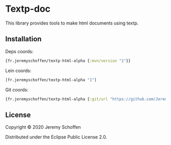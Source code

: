 

# Textp-doc
This library provides tools to make html documents using textp.

## Installation
Deps coords:
```clojure
{fr.jeremyschoffen/textp-html-alpha {:mvn/version "1"}}
```
Lein coords:
```clojure
[fr.jeremyschoffen/textp-html-alpha "1"]
```
Git coords:
```clojure
{fr.jeremyschoffen/textp-html-alpha {:git/url "https://github.com/JeremS/textp-html", :sha "f03024e23e9db86e2c38572d4b9c34d0e327628d"}}
```

## License

Copyright © 2020 Jeremy Schoffen

Distributed under the Eclipse Public License 2.0.